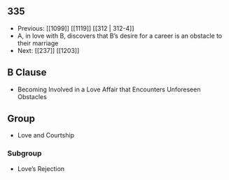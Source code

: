 ## 335
- Previous: [[1099]] [[1119]] [[312 | 312-4]] 
- A, in love with B, discovers that B’s desire for a career is an obstacle to their marriage
- Next: [[237]] [[1203]] 

## B Clause
- Becoming Involved in a Love Affair that Encounters Unforeseen Obstacles

## Group
- Love and Courtship

### Subgroup
- Love’s Rejection

